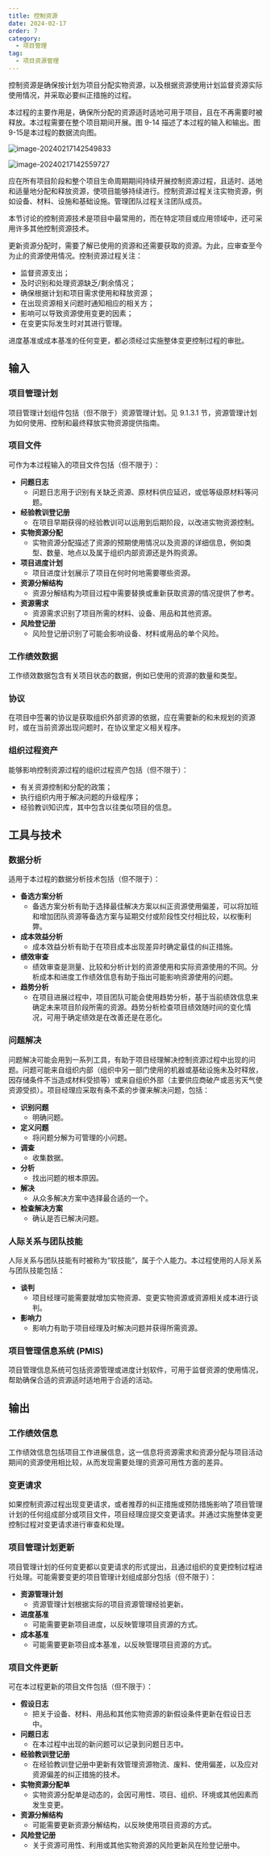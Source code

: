 ```yaml
---
title: 控制资源
date: 2024-02-17
order: 7
category:
  - 项目管理
tag:
  - 项目资源管理
---
```


控制资源是确保按计划为项目分配实物资源，以及根据资源使用计划监督资源实际使用情况，并采取必要纠正措施的过程。

本过程的主要作用是，确保所分配的资源适时适地可用于项目，且在不再需要时被释放。本过程需要在整个项目期间开展。图 9-14 描述了本过程的输入和输出。图 9-15是本过程的数据流向图。

![image-20240217142549833](https://raw.githubusercontent.com/GodX-18/picBed/main/image-20240217142549833.png)

![image-20240217142559727](https://raw.githubusercontent.com/GodX-18/picBed/main/image-20240217142559727.png)

应在所有项目阶段和整个项目生命周期期间持续开展控制资源过程，且适时、适地和适量地分配和释放资源，使项目能够持续进行。控制资源过程关注实物资源，例如设备、材料、设施和基础设施。管理团队过程关注团队成员。

本节讨论的控制资源技术是项目中最常用的，而在特定项目或应用领域中，还可采用许多其他控制资源技术。 

更新资源分配时，需要了解已使用的资源和还需要获取的资源。为此，应审查至今为止的资源使用情况。控制资源过程关注：

* 监督资源支出；
* 及时识别和处理资源缺乏/剩余情况；
* 确保根据计划和项目需求使用和释放资源；
* 在出现资源相关问题时通知相应的相关方；
* 影响可以导致资源使用变更的因素；
* 在变更实际发生时对其进行管理。

进度基准或成本基准的任何变更，都必须经过实施整体变更控制过程的审批。

## 输入

### 项目管理计划

项目管理计划组件包括（但不限于）资源管理计划。见 9.1.3.1 节，资源管理计划为如何使用、控制和最终释放实物资源提供指南。

### 项目文件

可作为本过程输入的项目文件包括（但不限于）：

* **问题日志**
  * 问题日志用于识别有关缺乏资源、原材料供应延迟，或低等级原材料等问题。 
* **经验教训登记册**
  * 在项目早期获得的经验教训可以运用到后期阶段，以改进实物资源控制。
* **实物资源分配**
  * 实物资源分配描述了资源的预期使用情况以及资源的详细信息，例如类型、数量、地点以及属于组织内部资源还是外购资源。
* **项目进度计划**
  * 项目进度计划展示了项目在何时何地需要哪些资源。
* **资源分解结构** 
  * 资源分解结构为项目过程中需要替换或重新获取资源的情况提供了参考。
* **资源需求**
  * 资源需求识别了项目所需的材料、设备、用品和其他资源。
* **风险登记册**
  * 风险登记册识别了可能会影响设备、材料或用品的单个风险。

### 工作绩效数据

工作绩效数据包含有关项目状态的数据，例如已使用的资源的数量和类型。

### 协议

在项目中签署的协议是获取组织外部资源的依据，应在需要新的和未规划的资源时，或在当前资源出现问题时，在协议里定义相关程序。

### 组织过程资产

能够影响控制资源过程的组织过程资产包括（但不限于）：

* 有关资源控制和分配的政策；
* 执行组织内用于解决问题的升级程序；
* 经验教训知识库，其中包含以往类似项目的信息。

## 工具与技术

### 数据分析

适用于本过程的数据分析技术包括（但不限于）：

* **备选方案分析**
  * 备选方案分析有助于选择最佳解决方案以纠正资源使用偏差，可以将加班和增加团队资源等备选方案与延期交付或阶段性交付相比较，以权衡利弊。
* **成本效益分析**
  * 成本效益分析有助于在项目成本出现差异时确定最佳的纠正措施。
* **绩效审查**
  * 绩效审查是测量、比较和分析计划的资源使用和实际资源使用的不同。分析成本和进度工作绩效信息有助于指出可能影响资源使用的问题。 
* **趋势分析**
  * 在项目进展过程中，项目团队可能会使用趋势分析，基于当前绩效信息来确定未来项目阶段所需的资源。趋势分析检查项目绩效随时间的变化情况，可用于确定绩效是在改善还是在恶化。

### 问题解决

问题解决可能会用到一系列工具，有助于项目经理解决控制资源过程中出现的问题。问题可能来自组织内部（组织中另一部门使用的机器或基础设施未及时释放，因存储条件不当造成材料受损等）或来自组织外部（主要供应商破产或恶劣天气使资源受损）。项目经理应采取有条不紊的步骤来解决问题，包括：

* **识别问题**
  * 明确问题。
* **定义问题**
  * 将问题分解为可管理的小问题。
* **调查**
  * 收集数据。
* **分析**
  * 找出问题的根本原因。
* **解决**
  * 从众多解决方案中选择最合适的一个。
* **检查解决方案**
  * 确认是否已解决问题。

### 人际关系与团队技能

人际关系与团队技能有时被称为“软技能”，属于个人能力。本过程使用的人际关系与团队技能包括： 

* **谈判**
  * 项目经理可能需要就增加实物资源、变更实物资源或资源相关成本进行谈判。
* **影响力**
  * 影响力有助于项目经理及时解决问题并获得所需资源。

### 项目管理信息系统 (PMIS)

项目管理信息系统可包括资源管理或进度计划软件，可用于监督资源的使用情况，帮助确保合适的资源适时适地用于合适的活动。

## 输出

### 工作绩效信息

工作绩效信息包括项目工作进展信息，这一信息将资源需求和资源分配与项目活动期间的资源使用相比较，从而发现需要处理的资源可用性方面的差异。

### 变更请求

如果控制资源过程出现变更请求，或者推荐的纠正措施或预防措施影响了项目管理计划的任何组成部分或项目文件，项目经理应提交变更请求。并通过实施整体变更控制过程对变更请求进行审查和处理。

### 项目管理计划更新

项目管理计划的任何变更都以变更请求的形式提出，且通过组织的变更控制过程进行处理。可能需要变更的项目管理计划组成部分包括（但不限于）：

* **资源管理计划**
  * 资源管理计划根据实际的项目资源管理经验更新。
* **进度基准**
  * 可能需要更新项目进度，以反映管理项目资源的方式。
* **成本基准**
  * 可能需要更新项目成本基准，以反映管理项目资源的方式。

### 项目文件更新

可在本过程更新的项目文件包括（但不限于）：

* **假设日志**
  * 把关于设备、材料、用品和其他实物资源的新假设条件更新在假设日志中。
* **问题日志**
  * 在本过程中出现的新问题可以记录到问题日志中。
* **经验教训登记册**
  * 在经验教训登记册中更新有效管理资源物流、废料、使用偏差，以及应对资源偏差的纠正措施的技术。
* **实物资源分配单**
  * 实物资源分配单是动态的，会因可用性、项目、组织、环境或其他因素而发生变更。
* **资源分解结构**
  * 可能需要更新资源分解结构，以反映使用项目资源的方式。
* **风险登记册**
  * 关于资源可用性、利用或其他实物资源的风险更新风在险登记册中。